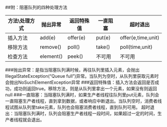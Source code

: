 ##附：阻塞队列的四种处理方法

| 方法\处理方式|抛出异常    |  返回特殊值 |一直阻塞|超时退出
| -----------| ----- | ----|----|-----|
| 插入方法    |add(e) |   offer(e) |put(e)|offer(e,time,unit)
| 移除方法    |remove() |  poll()|take()|poll(time,unit)
| 检查方法    |element()	| peek() |不可用|不可用


###抛出异常：是指当阻塞队列满时候，再往队列里插入元素，会抛出IllegalStateException(“Queue full”)异常。当队列为空时，从队列里获取元素时会抛出NoSuchElementException异常 
###返回特殊值：插入方法会返回是否成功，成功则返回true。移除方法，则是从队列里拿出一个元素，如果没有则返回null
###一直阻塞：当阻塞队列满时，如果生产者线程往队列里put元素，队列会一直阻塞生产者线程，直到拿到数据，或者响应中断退出。当队列空时，消费者线程试图从队列里take元素，队列也会阻塞消费者线程，直到队列可用。
超时退出：当阻塞队列满时，队列会阻塞生产者线程一段时间，如果超过一定的时间，生产者线程就会退出。